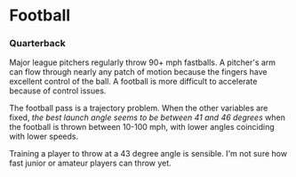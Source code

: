# Football

### Quarterback

Major league pitchers regularly throw 90+ mph fastballs. A pitcher's arm can flow through nearly any patch of motion because the fingers have excellent control of the ball. A football is more difficult to accelerate because of control issues.

The football pass is a trajectory problem. When the other variables are fixed, *the best launch angle seems to be between 41 and 46 degrees* when the football is thrown between 10-100 mph, with lower angles coinciding with lower speeds.

Training a player to throw at a 43 degree angle is sensible. I'm not sure how fast junior or amateur players can throw yet.



